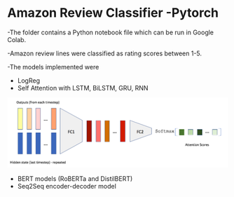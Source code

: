 # Amazon Review Classifier -Pytorch

-The folder contains a Python notebook file which can be run in Google Colab.

-Amazon review lines were classified as rating scores between 1-5.

-The models implemented were
  - LogReg
  - Self Attention with LSTM, BiLSTM, GRU, RNN
  
  
  ![](Self.png)

  
  
  - BERT models (RoBERTa and DistilBERT)
  - Seq2Seq encoder-decoder model
  

  
  
